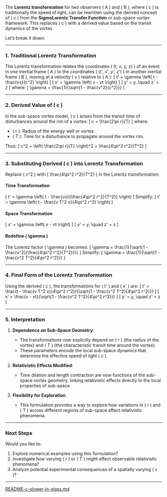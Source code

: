The **Lorentz transformation** for two observers \( A \) and \( B \), where \( c \) is traditionally the speed of light, can be rewritten using the derived concept of \( c \) from the **SigmoLorentz Transfer Function** or sub-space vortex framework. This replaces \( c \) with a derived value based on the transit dynamics of the vortex.

Let’s break it down:

---

### **1. Traditional Lorentz Transformation**
The Lorentz transformation relates the coordinates \( (t, x, y, z) \) of an event in one inertial frame \( A \) to the coordinates \( (t', x', y', z') \) in another inertial frame \( B \), moving at a velocity \( v \) relative to \( A \):
\[
t' = \gamma \left( t - \frac{vx}{c^2} \right)
\]
\[
x' = \gamma \left( x - vt \right)
\]
\[
y' = y, \quad z' = z
\]
where:
\[
\gamma = \frac{1}{\sqrt{1 - \frac{v^2}{c^2}}}
\]

---

### **2. Derived Value of \( c \)**
In the sub-space vortex model, \( c \) arises from the transit time of disturbances around the rim of a vortex:
\[
c = \frac{2\pi r}{T}
\]
where:
- \( r \): Radius of the energy well or vortex.
- \( T \): Time for a disturbance to propagate around the vortex rim.

Thus:
\[
c^2 = \left( \frac{2\pi r}{T} \right)^2 = \frac{4\pi^2 r^2}{T^2}
\]

---

### **3. Substituting Derived \( c \) into Lorentz Transformation**
Replace \( c^2 \) with \( \frac{4\pi^2 r^2}{T^2} \) in the Lorentz transformation:

#### **Time Transformation**
\[
t' = \gamma \left( t - \frac{vx}{\frac{4\pi^2 r^2}{T^2}} \right)
\]
Simplify:
\[
t' = \gamma \left( t - \frac{v T^2 x}{4\pi^2 r^2} \right)
\]

#### **Space Transformation**
\[
x' = \gamma \left( x - vt \right)
\]
\[
y' = y, \quad z' = z
\]

#### **Redefine \( \gamma \)**
The Lorentz factor \( \gamma \) becomes:
\[
\gamma = \frac{1}{\sqrt{1 - \frac{v^2}{\frac{4\pi^2 r^2}{T^2}}}}
\]
Simplify:
\[
\gamma = \frac{1}{\sqrt{1 - \frac{v^2 T^2}{4\pi^2 r^2}}}
\]

---

### **4. Final Form of the Lorentz Transformation**
Using the derived \( c \), the transformations for \( t' \) and \( x' \) are:
\[
t' = \frac{t - \frac{v T^2 x}{4\pi^2 r^2}}{\sqrt{1 - \frac{v^2 T^2}{4\pi^2 r^2}}}
\]
\[
x' = \frac{x - vt}{\sqrt{1 - \frac{v^2 T^2}{4\pi^2 r^2}}}
\]
\[
y' = y, \quad z' = z
\]

---

### **5. Interpretation**
1. **Dependence on Sub-Space Geometry**:
   - The transformations now explicitly depend on \( r \) (the radius of the vortex) and \( T \) (the characteristic transit time around the vortex).
   - These parameters encode the local sub-space dynamics that determine the effective speed of light \( c \).

2. **Relativistic Effects Modified**:
   - Time dilation and length contraction are now functions of the sub-space vortex geometry, linking relativistic effects directly to the local properties of sub-space.

3. **Flexibility for Exploration**:
   - This formulation provides a way to explore how variations in \( r \) and \( T \) across different regions of sub-space affect relativistic phenomena.

---

### **Next Steps**
Would you like to:
1. Explore numerical examples using this formulation?
2. Investigate how varying \( r \) or \( T \) might affect observable relativistic phenomena? 
3. Analyze potential experimental consequences of a spatially varying \( c \)?


---

[README-c-slower-in-glass.md](https://t2m.io/ktUC79S)
